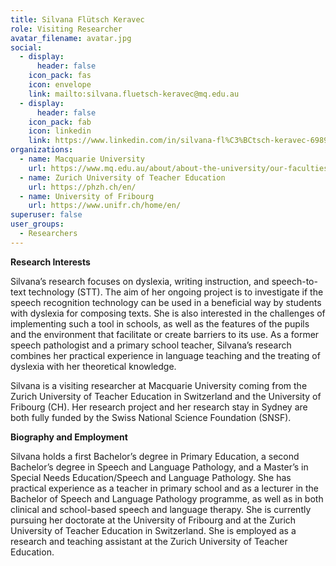 ```yaml
---
title: Silvana Flütsch Keravec
role: Visiting Researcher
avatar_filename: avatar.jpg
social:
  - display:
      header: false
    icon_pack: fas
    icon: envelope
    link: mailto:silvana.fluetsch-keravec@mq.edu.au
  - display:
      header: false
    icon_pack: fab
    icon: linkedin
    link: https://www.linkedin.com/in/silvana-fl%C3%BCtsch-keravec-6989611b9/
organizations:
  - name: Macquarie University
    url: https://www.mq.edu.au/about/about-the-university/our-faculties/medicine-and-health-sciences/departments-and-centres/school-of-psychological-sciences
  - name: Zurich University of Teacher Education
    url: https://phzh.ch/en/
  - name: University of Fribourg
    url: https://www.unifr.ch/home/en/
superuser: false
user_groups:
  - Researchers
---
```

**Research Interests**

Silvana’s research focuses on dyslexia, writing instruction, and speech-to-text technology (STT). The aim of her ongoing project is to investigate if the speech recognition technology can be used in a beneficial way by students with dyslexia for composing texts. She is also interested in the challenges of implementing such a tool in schools, as well as the features of the pupils and the environment that facilitate or create barriers to its use. As a former speech pathologist and a primary school teacher, Silvana’s research combines her practical experience in language teaching and the treating of dyslexia with her theoretical knowledge.

Silvana is a visiting researcher at Macquarie University coming from the Zurich University of Teacher Education in Switzerland and the University of Fribourg (CH). Her research project and her research stay in Sydney are both fully funded by the Swiss National Science Foundation (SNSF).

**Biography and Employment**

Silvana holds a first Bachelor’s degree in Primary Education, a second Bachelor’s degree in Speech and Language Pathology, and a Master’s in Special Needs Education/Speech and Language Pathology. She has practical experience as a teacher in primary school and as a lecturer in the Bachelor of Speech and Language Pathology programme, as well as in both clinical and school-based speech and language therapy. She is currently pursuing her doctorate at the University of Fribourg and at the Zurich University of Teacher Education in Switzerland. She is employed as a research and teaching assistant at the Zurich University of Teacher Education.